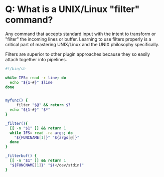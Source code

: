 # Q: What is a UNIX/Linux "filter" command?

Any command that accepts standard input with the intent to transform or
"filter" the incoming lines or buffer. Learning to use filters properly is a critical part of mastering UNIX/Linux and the UNIX philosophy specifically.

Filters are superior to other plugin approaches because they so easily attach together into pipelines.


```sh 
#!/bin/sh

while IFS= read -r line; do
  echo "${1-#}" $line
done
```

```bash

myfunc() {
	_filter "$@" && return $?
  echo "${1-#}" "$*"
}

_filter(){
  [[ -n "$1" ]] && return 1
  while IFS= read -ra args; do
    "${FUNCNAME[1]}" "${args[@]}"
  done
}

_filterbuf() {
  [[ -n "$1" ]] && return 1
  "${FUNCNAME[1]}" "$(</dev/stdin)"
}
```
